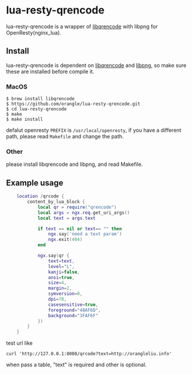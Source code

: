 lua-resty-qrencode
==========

lua-resty-qrencode is a wrapper of [libqrencode](http://fukuchi.org/works/qrencode/) with libpng for OpenResty(nginx_lua).

## Install

lua-resty-qrencode is dependent on [libqrencode](http://fukuchi.org/works/qrencode/)
and [libpng](http://www.libpng.org/pub/png/libpng.html), so make sure these are installed
before compile it.

### MacOS

```
$ brew install libqrencode
$ https://github.com/orangle/lua-resty-qrencode.git
$ cd lua-resty-qrencode
$ make
$ make install
```

defalut openresty `PREFIX` is `/usr/local/openresty`, if you have a different path, please read `Makefile` and change the path.

### Other

please install libqrencode and libpng, and read Makefile.


## Example usage

```lua
    location /qrcode {
        content_by_lua_block {
            local qr = require("qrencode")
            local args = ngx.req.get_uri_args()
            local text = args.text

            if text == nil or text== "" then
                ngx.say('need a text param')
                ngx.exit(404)
            end

            ngx.say(qr {
                text=text,
                level="L",
                kanji=false,
                ansi=true,
                size=4,
                margin=2,
                symversion=0,
                dpi=78,
                casesensitive=true,
                foreground="48AF6D",
                background="3FAF6F"
            })
        }
    }
```

test url like
```
curl 'http://127.0.0.1:8008/qrcode?text=http://orangleliu.info'
```

when pass a table, "text" is required and other is optional.


